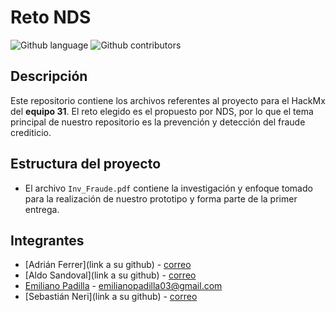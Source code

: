 # Reto NDS

![Github language](https://img.shields.io/badge/language-python-blue)
![Github contributors](https://img.shields.io/github/contributors/AdrianFerrerO/TeamCheemsRetoNDS)

## Descripción

Este repositorio contiene los archivos referentes al proyecto para el HackMx del **equipo 31**. El reto elegido es el propuesto por NDS, por lo que el tema principal
de nuestro repositorio es la prevención y detección del fraude crediticio.

## Estructura del proyecto

-   El archivo `Inv_Fraude.pdf` contiene la investigación y enfoque tomado para la realización de nuestro prototipo y forma parte de la primer entrega.

## Integrantes

-   [Adrián Ferrer](link a su github) - [correo](mailto:correo)
-   [Aldo Sandoval](link a su github) - [correo](mailto:correo)
-   [Emiliano Padilla](https://github.com/ephetpv) - [emilianopadilla03\@gmail.com](mailto:emilianopadilla03@gmail.com)
-   [Sebastián Neri](link a su github) - [correo](mailto:correo)
